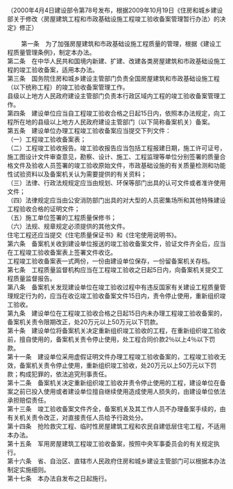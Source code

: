 （2000年4月4日建设部令第78号发布，根据2009年10月19日《住房和城乡建设部关于修改〈房屋建筑工程和市政基础设施工程竣工验收备案管理暂行办法〉的决定》修正）<br/><br/>
　　
第一条　为了加强房屋建筑和市政基础设施工程质量的管理，根据《建设工程质量管理条例》，制定本办法。<br/>
第二条　在中华人民共和国境内新建、扩建、改建各类房屋建筑和市政基础设施工程的竣工验收备案，适用本办法。<br/>
第三条　国务院住房和城乡建设主管部门负责全国房屋建筑和市政基础设施工程（以下统称工程）的竣工验收备案管理工作。<br/>
县级以上地方人民政府建设主管部门负责本行政区域内工程的竣工验收备案管理工作。<br/>
第四条　建设单位应当自工程竣工验收合格之日起15日内，依照本办法规定，向工程所在地的县级以上地方人民政府建设主管部门（以下简称备案机关）备案。<br/>
第五条　建设单位办理工程竣工验收备案应当提交下列文件：<br/>
（一）工程竣工验收备案表；<br/>
（二）工程竣工验收报告。竣工验收报告应当包括工程报建日期，施工许可证号，施工图设计文件审查意见，勘察、设计、施工、工程监理等单位分别签署的质量合格文件及验收人员签署的竣工验收原始文件，市政基础设施的有关质量检测和功能性试验资料以及备案机关认为需要提供的有关资料；<br/>
（三）法律、行政法规规定应当由规划、环保等部门出具的认可文件或者准许使用文件；<br/>
（四）法律规定应当由公安消防部门出具的对大型的人员密集场所和其他特殊建设工程验收合格的证明文件；<br/>
（五）施工单位签署的工程质量保修书；<br/>
（六）法规、规章规定必须提供的其他文件。<br/>
住宅工程还应当提交《住宅质量保证书》和《住宅使用说明书》。<br/>
第六条　备案机关收到建设单位报送的竣工验收备案文件，验证文件齐全后，应当在工程竣工验收备案表上签署文件收讫。<br/>
工程竣工验收备案表一式两份，一份由建设单位保存，一份留备案机关存档。<br/>
第七条　工程质量监督机构应当在工程竣工验收之日起5日内，向备案机关提交工程质量监督报告。<br/>
第八条　备案机关发现建设单位在竣工验收过程中有违反国家有关建设工程质量管理规定行为的，应当在收讫竣工验收备案文件15日内，责令停止使用，重新组织竣工验收。<br/>
第九条　建设单位在工程竣工验收合格之日起15日内未办理工程竣工验收备案的，备案机关责令限期改正，处20万元以上50万元以下罚款。<br/>
第十条　建设单位将备案机关决定重新组织竣工验收的工程，在重新组织竣工验收前，擅自使用的，备案机关责令停止使用，处工程合同价款2％以上4％以下罚款。<br/>
第十一条　建设单位采用虚假证明文件办理工程竣工验收备案的，工程竣工验收无效，备案机关责令停止使用，重新组织竣工验收，处20万元以上50万元以下罚款；构成犯罪的，依法追究刑事责任。<br/>
第十二条　备案机关决定重新组织竣工验收并责令停止使用的工程，建设单位在备案之前已投入使用或者建设单位擅自继续使用造成使用人损失的，由建设单位依法承担赔偿责任。<br/>
第十三条　竣工验收备案文件齐全，备案机关及其工作人员不办理备案手续的，由有关机关责令改正，对直接责任人员给予行政处分。<br/>
第十四条　抢险救灾工程、临时性房屋建筑工程和农民自建低层住宅工程，不适用本办法。<br/>
第十五条　军用房屋建筑工程竣工验收备案，按照中央军事委员会的有关规定执行。<br/>
第十六条　省、自治区、直辖市人民政府住房和城乡建设主管部门可以根据本办法制定实施细则。<br/>
第十七条　本办法自发布之日起施行。<br/>
